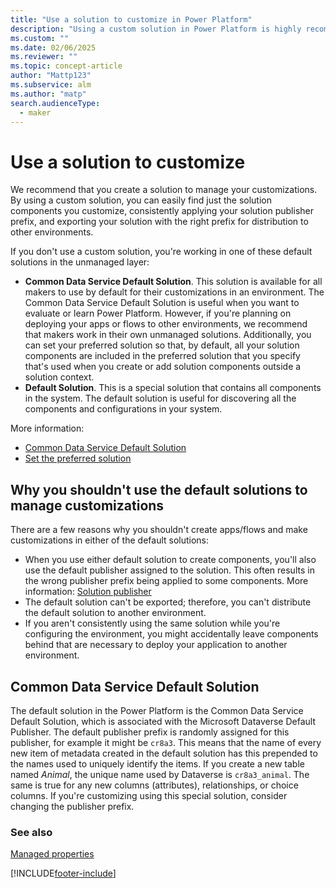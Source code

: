 ```yaml
---
title: "Use a solution to customize in Power Platform"
description: "Using a custom solution in Power Platform is highly recommended. Discover why a custom solution is better than using a default solution to manage your apps, flows, and customizations."
ms.custom: ""
ms.date: 02/06/2025
ms.reviewer: ""
ms.topic: concept-article
author: "Mattp123"
ms.subservice: alm
ms.author: "matp"
search.audienceType: 
  - maker
---
```

# Use a solution to customize

We recommend that you create a solution to manage your customizations. By using a custom solution, you can easily find just the solution components you customize, consistently applying your solution publisher prefix, and exporting your solution with the right prefix for distribution to other environments.  

If you don't use a custom solution, you're working in one of these default solutions in the unmanaged layer:

- **Common Data Service Default Solution**. This solution is available for all makers to use by default for their customizations in an environment. The Common Data Service Default Solution is useful when you want to evaluate or learn Power Platform. However, if you're planning on deploying your apps or flows to other environments, we recommend that makers work in their own unmanaged solutions. Additionally, you can set your preferred solution so that, by default, all your solution components are included in the preferred solution that you specify that's used when you create or add solution components outside a solution context.
- **Default Solution**. This is a special solution that contains all components in the system. The default solution is useful for discovering all the components and configurations in your system.  

More information:

- [Common Data Service Default Solution](#common-data-service-default-solution)
- [Set the preferred solution](/power-apps/maker/data-platform/preferred-solution)

## Why you shouldn't use the default solutions to manage customizations

There are a few reasons why you shouldn't create apps/flows and make customizations in either of the default solutions:

- When you use either default solution to create components, you'll also use the default publisher assigned to the solution. This often results in the wrong publisher prefix being applied to some components. More information: [Solution publisher](solution-concepts-alm.md#solution-publisher)
- The default solution can't be exported; therefore, you can't distribute the default solution to another environment.
- If you aren't consistently using the same solution while you're configuring the environment, you might accidentally leave components behind that are necessary to deploy your application to another environment.

## Common Data Service Default Solution

The default solution in the Power Platform is the Common Data Service Default Solution, which is associated with the Microsoft Dataverse Default Publisher. The default
publisher prefix is randomly assigned for this publisher, for example it might be `cr8a3`. This means that the name of every new item of metadata created in the default solution has this prepended to the names used to uniquely identify the items. If you create a new table named *Animal*, the unique name used by Dataverse is `cr8a3_animal`. The same is true for any new columns (attributes), relationships, or choice columns. If you're customizing using this special solution, consider changing the publisher prefix.

### See also

[Managed properties](managed-properties-alm.md)


[!INCLUDE[footer-include](../includes/footer-banner.md)]
